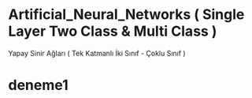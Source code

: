 # Artificial_Neural_Networks ( Single Layer Two Class & Multi Class )
Yapay Sinir Ağları ( Tek Katmanlı İki Sınıf - Çoklu Sınıf )
# deneme1
